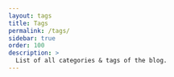 ```yaml
---
layout: tags
title: Tags
permalink: /tags/
sidebar: true
order: 100
description: >
  List of all categories & tags of the blog.
---
```

